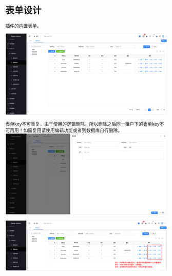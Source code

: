 表单设计 [​](https://docs.nutflow.vip/guide/design/form.html#%E8%A1%A8%E5%8D%95%E8%AE%BE%E8%AE%A1)  
===============================================================================================  
插件的内置表单。  

![](https://raw.githubusercontent.com/Yuchenhui/notes/main/pic/1746692554077.png)

表单key不可重复，由于使用的逻辑删除，所以删除之后同一租户下的表单key不可再用！如需复用请使用编辑功能或者到数据库自行删除。  
![](https://raw.githubusercontent.com/Yuchenhui/notes/main/pic/1746692619686.png)

 ![](https://raw.githubusercontent.com/Yuchenhui/notes/main/pic/1746692634535.png)